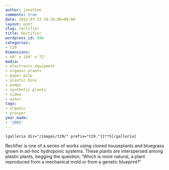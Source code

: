 ```yaml
---
author: jonathan
comments: true
date: 2012-07-23 18:34:06+00:00
layout: post
slug: rectifier
title: Rectifier
wordpress_id: 948
categories:
- t29
dimensions:
- 60" x 144" x 72"
media:
- electronic equipment
- organic plants
- paper pulp
- plastic bins
- pumps
- synthetic plants
- video
- water
tags:
- organic
- prosper
year_made:
- '2005'
---
```







    [galleria dir="/images/t29/" prefix="t29."]1**5[/galleria]










Rectifier is one of a series of works using cloned houseplants and bluegrass grown in ad-hoc hydroponic systems. These plants are interspersed among plastic plants, begging the question, ‘Which is more natural, a plant reproduced from a mechanical mold or from a genetic blueprint?’



